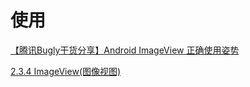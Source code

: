 # 使用

[【腾讯Bugly干货分享】Android ImageView 正确使用姿势](https://zhuanlan.zhihu.com/p/23825113)

[2.3.4 ImageView(图像视图)](https://www.runoob.com/w3cnote/android-tutorial-imageview.html)